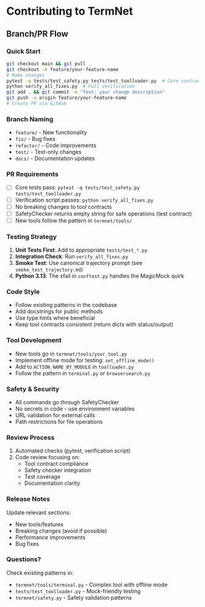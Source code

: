 # Contributing to TermNet

## Branch/PR Flow

### Quick Start
```bash
git checkout main && git pull
git checkout -b feature/your-feature-name
# Make changes
pytest -q tests/test_safety.py tests/test_toolloader.py  # Core contract tests
python verify_all_fixes.py  # Full verification
git add . && git commit -m "feat: your change description"
git push -u origin feature/your-feature-name
# Create PR via GitHub
```

### Branch Naming
- `feature/` - New functionality
- `fix/` - Bug fixes
- `refactor/` - Code improvements
- `test/` - Test-only changes
- `docs/` - Documentation updates

### PR Requirements
- [ ] Core tests pass: `pytest -q tests/test_safety.py tests/test_toolloader.py`
- [ ] Verification script passes: `python verify_all_fixes.py`
- [ ] No breaking changes to tool contracts
- [ ] SafetyChecker returns empty string for safe operations (test contract)
- [ ] New tools follow the pattern in `termnet/tools/`

### Testing Strategy
1. **Unit Tests First**: Add to appropriate `tests/test_*.py`
2. **Integration Check**: Run `verify_all_fixes.py`
3. **Smoke Test**: Use canonical trajectory prompt (see `smoke_test_trajectory.md`)
4. **Python 3.13**: The xfail in `conftest.py` handles the MagicMock quirk

### Code Style
- Follow existing patterns in the codebase
- Add docstrings for public methods
- Use type hints where beneficial
- Keep tool contracts consistent (return dicts with status/output)

### Tool Development
- New tools go in `termnet/tools/your_tool.py`
- Implement offline mode for testing: `set_offline_mode()`
- Add to `ACTION_NAME_BY_MODULE` in `toolloader.py`
- Follow the pattern in `terminal.py` or `browsersearch.py`

### Safety & Security
- All commands go through SafetyChecker
- No secrets in code - use environment variables
- URL validation for external calls
- Path restrictions for file operations

### Review Process
1. Automated checks (pytest, verification script)
2. Code review focusing on:
   - Tool contract compliance
   - Safety checker integration
   - Test coverage
   - Documentation clarity

### Release Notes
Update relevant sections:
- New tools/features
- Breaking changes (avoid if possible)
- Performance improvements
- Bug fixes

### Questions?
Check existing patterns in:
- `termnet/tools/terminal.py` - Complex tool with offline mode
- `tests/test_toolloader.py` - Mock-friendly testing
- `termnet/safety.py` - Safety validation patterns

